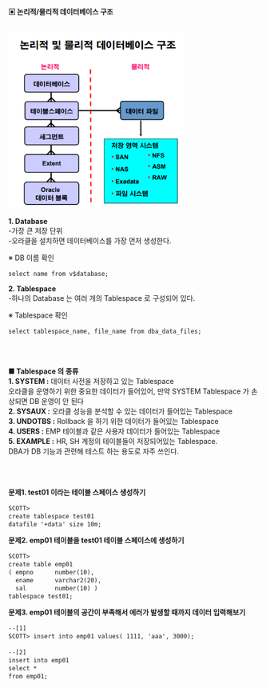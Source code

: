 **▣ 논리적/물리적 데이터베이스 구조**  

<br/>
<img src="https://github.com/corvina1208/Oracle_Admin/blob/main/2_db%EA%B5%AC%EC%A1%B0.png" width="70%" height="70%">
<br/>

**1. Database**  
-가장 큰 저장 단위  
-오라클을 설치하면 데이터베이스를 가장 먼저 생성한다.  

※ DB 이름 확인
```
select name from v$database;
```

**2. Tablespace**  
-하나의 Database 는 여러 개의 Tablespace 로 구성되어 있다.  

※ Tablespace 확인  
```
select tablespace_name, file_name from dba_data_files;
```
<br/>
<br/>

**■ Tablespace 의 종류**  
**1. SYSTEM :** 데이터 사전을 저장하고 있는 Tablespace  
오라클을 운영하기 위한 중요한 데이터가 들어있어, 만약 SYSTEM Tablespace 가 손상되면 DB 운영이 안 된다  
**2. SYSAUX :** 오라클 성능을 분석할 수 있는 데이터가 들어있는 Tablespace  
**3. UNDOTBS :** Rollback 을 하기 위한 데이터가 들어있는 Tablespace  
**4. USERS :** EMP 테이블과 같은 사용자 데이터가 들어있는 Tablespace  
**5. EXAMPLE :** HR, SH 계정의 테이블들이 저장되어있는 Tablespace.  
DBA가 DB 기능과 관련해 테스트 하는 용도로 자주 쓰인다.  

<br/>
<br/>

**문제1. test01 이라는 테이블 스페이스 생성하기**  
```
SCOTT>
create tablespace test01
datafile '+data' size 10m;
```

**문제2. emp01 테이블을 test01 테이블 스페이스에 생성하기**  
```
SCOTT>
create table emp01
( empno      number(10),
  ename      varchar2(20),
  sal        number(10) )
tablespace test01;
```

**문제3. emp01 테이블의 공간이 부족해서 에러가 발생할 때까지 데이터 입력해보기**  
```
--[1]
SCOTT> insert into emp01 values( 1111, 'aaa', 3000);

--[2]
insert into emp01
select *
from emp01;
```
